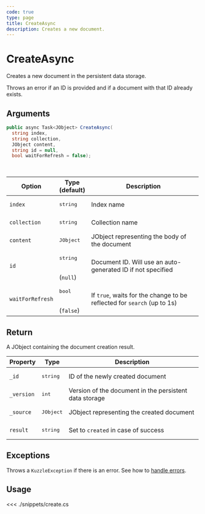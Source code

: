 ```yaml
---
code: true
type: page
title: CreateAsync
description: Creates a new document.
---
```


# CreateAsync

Creates a new document in the persistent data storage.

Throws an error if an ID is provided and if a document with that ID already exists.

## Arguments

```csharp
public async Task<JObject> CreateAsync( 
  string index, 
  string collection, 
  JObject content, 
  string id = null, 
  bool waitForRefresh = false);

```

<br/>

| Option     | Type<br/>(default)                       | Description                                                                        |
| ------------ | ------------------------------------ | ----------------------------------------------------------- |
| `index`      | <pre>string</pre>        | Index name                                                  |
| `collection` | <pre>string</pre>        | Collection name                                             |
| `content`   | <pre>JObject</pre>        | JObject representing the body of the document           |
| `id`         | <pre>string</pre><br/>(`null`)        | Document ID. Will use an auto-generated ID if not specified |
| `waitForRefresh`   | <pre>bool</pre><br/>(`false`)       | If `true`, waits for the change to be reflected for `search` (up to 1s)           |

## Return

A JObject containing the document creation result.

| Property  | Type              | Description                                            |
| --------- | ----------------- | ------------------------------------------------------ |
| `_id`      | <pre>string</pre> | ID of the newly created document                       |
| `_version` | <pre>int</pre> | Version of the document in the persistent data storage |
| `_source`  | <pre>JObject</pre> | JObject representing the created document          |
| `result`    | <pre>string</pre> | Set to `created` in case of success                    |

## Exceptions

Throws a `KuzzleException` if there is an error. See how to [handle errors](/sdk/csharp/1/essentials/error-handling).

## Usage

<<< ./snippets/create.cs
